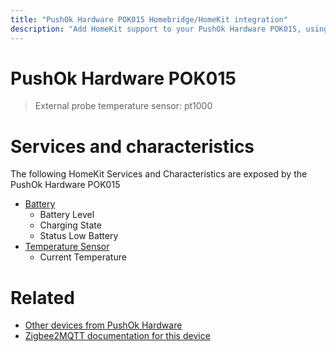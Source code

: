 ```yaml
---
title: "PushOk Hardware POK015 Homebridge/HomeKit integration"
description: "Add HomeKit support to your PushOk Hardware POK015, using Homebridge, Zigbee2MQTT and homebridge-z2m."
---
```

<!---
This file has been GENERATED using src/docgen/docgen.ts
DO NOT EDIT THIS FILE MANUALLY!
-->
# PushOk Hardware POK015
> External probe temperature sensor: pt1000


# Services and characteristics
The following HomeKit Services and Characteristics are exposed by
the PushOk Hardware POK015

* [Battery](../../battery.md)
  * Battery Level
  * Charging State
  * Status Low Battery
* [Temperature Sensor](../../sensors.md)
  * Current Temperature


# Related
* [Other devices from PushOk Hardware](../index.md#pushok_hardware)
* [Zigbee2MQTT documentation for this device](https://www.zigbee2mqtt.io/devices/POK015.html)